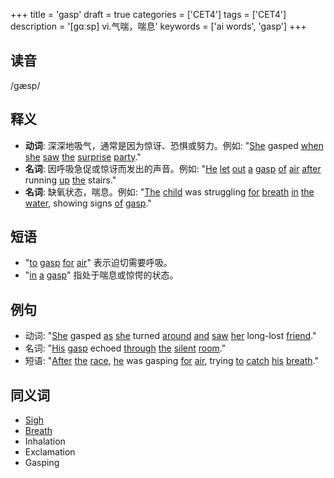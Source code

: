 +++
title = 'gasp'
draft = true
categories = ['CET4']
tags = ['CET4']
description = '[gɑːsp] vi.气喘，喘息'
keywords = ['ai words', 'gasp']
+++

## 读音
/ɡæsp/

## 释义
- **动词**: 深深地吸气，通常是因为惊讶、恐惧或努力。例如: "[She](/zh/post/she/) gasped [when](/zh/post/when/) [she](/zh/post/she/) [saw](/zh/post/saw/) [the](/zh/post/the/) [surprise](/zh/post/surprise/) [party](/zh/post/party/)."
- **名词**: 因呼吸急促或惊讶而发出的声音。例如: "[He](/zh/post/he/) [let](/zh/post/let/) [out](/zh/post/out/) [a](/zh/post/a/) [gasp](/zh/post/gasp/) [of](/zh/post/of/) [air](/zh/post/air/) [after](/zh/post/after/) running [up](/zh/post/up/) [the](/zh/post/the/) stairs."
- **名词**: 缺氧状态，喘息。例如: "[The](/zh/post/the/) [child](/zh/post/child/) was struggling [for](/zh/post/for/) [breath](/zh/post/breath/) [in](/zh/post/in/) [the](/zh/post/the/) [water](/zh/post/water/), showing signs [of](/zh/post/of/) [gasp](/zh/post/gasp/)."

## 短语
- "[to](/zh/post/to/) [gasp](/zh/post/gasp/) [for](/zh/post/for/) [air](/zh/post/air/)" 表示迫切需要呼吸。
- "[in](/zh/post/in/) [a](/zh/post/a/) [gasp](/zh/post/gasp/)" 指处于喘息或惊愕的状态。

## 例句
- 动词: "[She](/zh/post/she/) gasped [as](/zh/post/as/) [she](/zh/post/she/) turned [around](/zh/post/around/) [and](/zh/post/and/) [saw](/zh/post/saw/) [her](/zh/post/her/) long-lost [friend](/zh/post/friend/)."
- 名词: "[His](/zh/post/his/) [gasp](/zh/post/gasp/) echoed [through](/zh/post/through/) [the](/zh/post/the/) [silent](/zh/post/silent/) [room](/zh/post/room/)."
- 短语: "[After](/zh/post/after/) [the](/zh/post/the/) [race](/zh/post/race/), [he](/zh/post/he/) was gasping [for](/zh/post/for/) [air](/zh/post/air/), trying [to](/zh/post/to/) [catch](/zh/post/catch/) [his](/zh/post/his/) [breath](/zh/post/breath/)."

## 同义词
- [Sigh](/zh/post/sigh/)
- [Breath](/zh/post/breath/)
- Inhalation
- Exclamation
- Gasping

